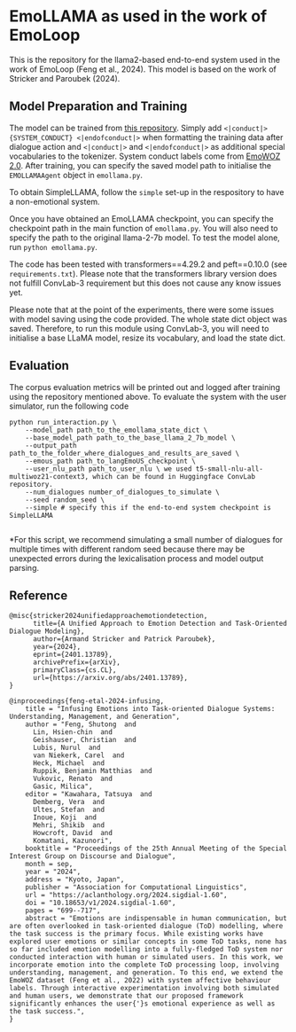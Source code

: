 # EmoLLAMA as used in the work of EmoLoop

This is the repository for the llama2-based end-to-end system used in the work of EmoLoop (Feng et al., 2024). This model is based on the work of Stricker and Paroubek (2024).

## Model Preparation and Training

The model can be trained from [this repository](https://github.com/armandstrickernlp/Emo-TOD). Simply add `<|conduct|> {SYSTEM_CONDUCT} <|endofconduct|>` when formatting the training data after dialogue action and `<|conduct|>` and `<|endofconduct|>` as additional special vocabularies to the tokenizer. System conduct labels come from [EmoWOZ 2.0](). After training, you can specify the saved model path to initialise the `EMOLLAMAAgent` object in `emollama.py`.

To obtain SimpleLLAMA, follow the `simple` set-up in the respository to have a non-emotional system.

Once you have obtained an EmoLLAMA checkpoint, you can specify the checkpoint path in the main function of `emollama.py`. You will also need to specify the path to the original llama-2-7b model. To test the model alone, run `python emollama.py`.

The code has been tested with transformers==4.29.2 and peft==0.10.0 (see `requirements.txt`). Please note that the transformers library version does not fulfill ConvLab-3 requirement but this does not cause any know issues yet.

Please note that at the point of the experiments, there were some issues with model saving using the code provided. The whole state dict object was saved. Therefore, to run this module using ConvLab-3, you will need to initialise a base LLaMA model, resize its vocabulary, and load the state dict.

## Evaluation

The corpus evaluation metrics will be printed out and logged after training using the repository mentioned above. To evaluate the system with the user simulator, run the following code
```
python run_interaction.py \
    --model_path path_to_the_emollama_state_dict \
    --base_model_path path_to_the_base_llama_2_7b_model \
    --output_path path_to_the_folder_where_dialogues_and_results_are_saved \
    --emous_path path_to_langEmoUS_checkpoint \
    --user_nlu_path path_to_user_nlu \ we used t5-small-nlu-all-multiwoz21-context3, which can be found in Huggingface ConvLab repository.
    --num_dialogues number_of_dialogues_to_simulate \
    --seed random_seed \
    --simple # specify this if the end-to-end system checkpoint is SimpleLLAMA
    
```
*For this script, we recommend simulating a small number of dialogues for multiple times with different random seed because there may be unexpected errors during the lexicalisation process and model output parsing.

## Reference

```
@misc{stricker2024unifiedapproachemotiondetection,
      title={A Unified Approach to Emotion Detection and Task-Oriented Dialogue Modeling}, 
      author={Armand Stricker and Patrick Paroubek},
      year={2024},
      eprint={2401.13789},
      archivePrefix={arXiv},
      primaryClass={cs.CL},
      url={https://arxiv.org/abs/2401.13789}, 
}

@inproceedings{feng-etal-2024-infusing,
    title = "Infusing Emotions into Task-oriented Dialogue Systems: Understanding, Management, and Generation",
    author = "Feng, Shutong  and
      Lin, Hsien-chin  and
      Geishauser, Christian  and
      Lubis, Nurul  and
      van Niekerk, Carel  and
      Heck, Michael  and
      Ruppik, Benjamin Matthias  and
      Vukovic, Renato  and
      Gasic, Milica",
    editor = "Kawahara, Tatsuya  and
      Demberg, Vera  and
      Ultes, Stefan  and
      Inoue, Koji  and
      Mehri, Shikib  and
      Howcroft, David  and
      Komatani, Kazunori",
    booktitle = "Proceedings of the 25th Annual Meeting of the Special Interest Group on Discourse and Dialogue",
    month = sep,
    year = "2024",
    address = "Kyoto, Japan",
    publisher = "Association for Computational Linguistics",
    url = "https://aclanthology.org/2024.sigdial-1.60",
    doi = "10.18653/v1/2024.sigdial-1.60",
    pages = "699--717",
    abstract = "Emotions are indispensable in human communication, but are often overlooked in task-oriented dialogue (ToD) modelling, where the task success is the primary focus. While existing works have explored user emotions or similar concepts in some ToD tasks, none has so far included emotion modelling into a fully-fledged ToD system nor conducted interaction with human or simulated users. In this work, we incorporate emotion into the complete ToD processing loop, involving understanding, management, and generation. To this end, we extend the EmoWOZ dataset (Feng et al., 2022) with system affective behaviour labels. Through interactive experimentation involving both simulated and human users, we demonstrate that our proposed framework significantly enhances the user{'}s emotional experience as well as the task success.",
}

```